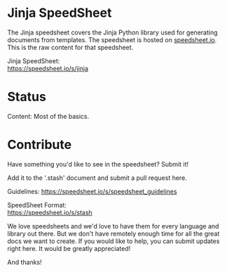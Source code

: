 # Jinja SpeedSheet

The Jinja speedsheet covers the Jinja Python library used for generating documents from templates. The speedsheet is hosted on [speedsheet.io](https://speedsheet.io). This is the raw content for that speedsheet.

Jinja SpeedSheet:  
https://speedsheet.io/s/jinja


# Status

Content: Most of the basics.


# Contribute

Have something you'd like to see in the speedsheet? Submit it!

Add it to the '.stash' document and submit a pull request here.

Guidelines:
https://speedsheet.io/s/speedsheet_guidelines

SpeedSheet Format:  
https://speedsheet.io/s/stash

We love speedsheets and we'd love to have them for every language and library out there. But we don't have remotely enough time for all the great docs we want to create. If you would like to help, you can submit updates right here. It would be greatly appreciated! 

And thanks!
